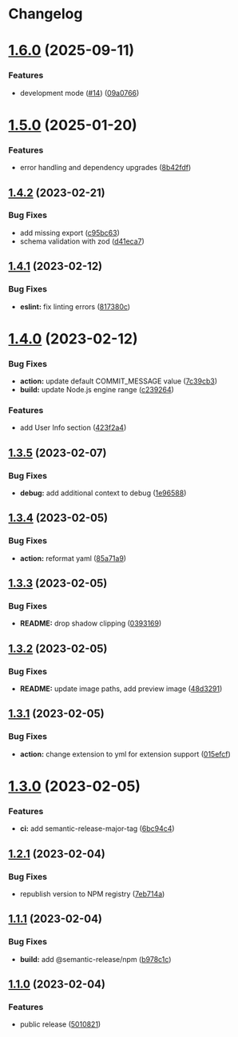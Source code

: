 # Changelog

# [1.6.0](https://github.com/dxnter/lastfm-readme/compare/v1.5.0...v1.6.0) (2025-09-11)


### Features

* development mode ([#14](https://github.com/dxnter/lastfm-readme/issues/14)) ([09a0766](https://github.com/dxnter/lastfm-readme/commit/09a0766f9f4564f5810212b083d1bb0577261793))

# [1.5.0](https://github.com/dxnter/lastfm-readme/compare/v1.4.2...v1.5.0) (2025-01-20)


### Features

* error handling and dependency upgrades ([8b42fdf](https://github.com/dxnter/lastfm-readme/commit/8b42fdf1127fd8bb83ae49962021b52f67e36445))

## [1.4.2](https://github.com/dxnter/lastfm-readme/compare/v1.4.1...v1.4.2) (2023-02-21)

### Bug Fixes

- add missing export ([c95bc63](https://github.com/dxnter/lastfm-readme/commit/c95bc63a193bc3d80cee3a0cdca6d518495e01ad))
- schema validation with zod ([d41eca7](https://github.com/dxnter/lastfm-readme/commit/d41eca7188694689ab7d69f12281699ec7341cc4))

## [1.4.1](https://github.com/dxnter/lastfm-readme/compare/v1.4.0...v1.4.1) (2023-02-12)

### Bug Fixes

- **eslint:** fix linting errors ([817380c](https://github.com/dxnter/lastfm-readme/commit/817380c50f67a622836edd3ca9cffbd3c908a3d0))

# [1.4.0](https://github.com/dxnter/lastfm-readme/compare/v1.3.5...v1.4.0) (2023-02-12)

### Bug Fixes

- **action:** update default COMMIT_MESSAGE value ([7c39cb3](https://github.com/dxnter/lastfm-readme/commit/7c39cb34fef4d2635cea5457582ac07faa56e264))
- **build:** update Node.js engine range ([c239264](https://github.com/dxnter/lastfm-readme/commit/c239264b5539b352dbc65674157a65e293a8ecf8))

### Features

- add User Info section ([423f2a4](https://github.com/dxnter/lastfm-readme/commit/423f2a4d95c4f0d330cf0f34604fb26a562957c0))

## [1.3.5](https://github.com/dxnter/lastfm-readme/compare/v1.3.4...v1.3.5) (2023-02-07)

### Bug Fixes

- **debug:** add additional context to debug ([1e96588](https://github.com/dxnter/lastfm-readme/commit/1e9658833174034b8efc56615d49f9e21a40de53))

## [1.3.4](https://github.com/dxnter/lastfm-readme/compare/v1.3.3...v1.3.4) (2023-02-05)

### Bug Fixes

- **action:** reformat yaml ([85a71a9](https://github.com/dxnter/lastfm-readme/commit/85a71a92805fa3b1dcf4e15e1782e9bee4f66025))

## [1.3.3](https://github.com/dxnter/lastfm-readme/compare/v1.3.2...v1.3.3) (2023-02-05)

### Bug Fixes

- **README:** drop shadow clipping ([0393169](https://github.com/dxnter/lastfm-readme/commit/0393169178add2edce273f5c06d4946e1c49353b))

## [1.3.2](https://github.com/dxnter/lastfm-readme/compare/v1.3.1...v1.3.2) (2023-02-05)

### Bug Fixes

- **README:** update image paths, add preview image ([48d3291](https://github.com/dxnter/lastfm-readme/commit/48d3291e5638920f16b55ec409be09a157ec2075))

## [1.3.1](https://github.com/dxnter/lastfm-readme/compare/v1.3.0...v1.3.1) (2023-02-05)

### Bug Fixes

- **action:** change extension to yml for extension support ([015efcf](https://github.com/dxnter/lastfm-readme/commit/015efcf407e8bb6b5ae46f899253c87833b5d563))

# [1.3.0](https://github.com/dxnter/lastfm-readme/compare/v1.2.1...v1.3.0) (2023-02-05)

### Features

- **ci:** add semantic-release-major-tag ([6bc94c4](https://github.com/dxnter/lastfm-readme/commit/6bc94c4b5ff445c204f9474ae7298c175d86973e))

## [1.2.1](https://github.com/dxnter/lastfm-readme/compare/v1.2.0...v1.2.1) (2023-02-04)

### Bug Fixes

- republish version to NPM registry ([7eb714a](https://github.com/dxnter/lastfm-readme/commit/7eb714a12834d2ded6a3dd1b1048902f6799c68e))

## [1.1.1](https://github.com/dxnter/lastfm-readme/compare/v1.1.0...v1.1.1) (2023-02-04)

### Bug Fixes

- **build:** add @semantic-release/npm ([b978c1c](https://github.com/dxnter/lastfm-readme/commit/b978c1c9a4e10e7f9eeaba9392aa3bc451ed3cea))

## [1.1.0](https://github.com/dxnter/lastfm-readme/compare/v1.0.0...v1.1.0) (2023-02-04)

### Features

- public release ([5010821](https://github.com/dxnter/lastfm-readme/commit/5010821abd63b40ebfb3f958945952d3e4ec16d7))
